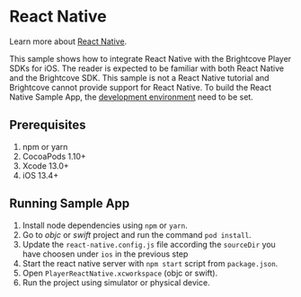 # React Native

Learn more about [React Native](https://reactnative.dev/).

This sample shows how to integrate React Native with the Brightcove Player SDKs for iOS. The reader is expected to be familiar with both React Native and the Brightcove SDK. This sample is not a React Native tutorial and Brightcove cannot provide support for React Native. To build the React Native Sample App, the [development environment](https://reactnative.dev/docs/environment-setup) need to be set.

## Prerequisites

1. npm or yarn
1. CocoaPods 1.10+
1. Xcode 13.0+
1. iOS 13.4+

## Running Sample App

1. Install node dependencies using `npm` or `yarn`.
1. Go to *objc* or *swift* project and run the command `pod install`.
1. Update the `react-native.config.js` file according the `sourceDir` you have choosen under `ios` in the previous step
1. Start the react native server with `npm start` script from `package.json`.
1. Open `PlayerReactNative.xcworkspace` (objc or swift).
1. Run the project using simulator or physical device.
